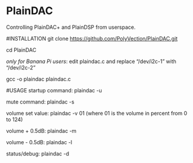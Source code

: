 # PlainDAC
Controlling PlainDAC+ and PlainDSP from userspace.

#INSTALLATION
git clone https://github.com/PolyVection/PlainDAC.git

cd PlainDAC

*only for Banana Pi users*: 
edit plaindac.c and replace “/dev/i2c-1” with “/dev/i2c-2”

gcc -o plaindac plaindac.c

#USAGE
startup command:    plaindac -u

mute command:       plaindac -s

volume set value:   plaindac -v 01 (where 01 is the volume in percent from 0 to 124)

volume + 0.5dB:     plaindac -m

volume - 0.5dB:     plaindac -l

status/debug:       plaindac -d
